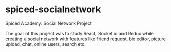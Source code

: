 # spiced-socialnetwork
Spiced Academy: Social Network Project

The goal of this project was to study React, Socket.io and Redux while creating a social network with features like
friend request, bio editor, picture upload, chat, online users, search etc. 
